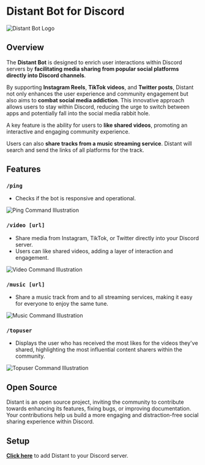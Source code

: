 # Distant Bot for Discord

![Distant Bot Logo](https://media.discordapp.net/attachments/696115202185232497/1219987402345676880/distant3.png?ex=660d4cce&is=65fad7ce&hm=b1c4c0f5d5425655c8b13f39d9a4eb20ed9d81bbdc0f6c39a6f11db815471940&=&format=webp&quality=lossless)

## Overview

The **Distant Bot** is designed to enrich user interactions within Discord servers by **facilitating media sharing from popular social platforms directly into Discord channels**.

By supporting **Instagram Reels**, **TikTok videos**, and **Twitter posts**, Distant not only enhances the user experience and community engagement but also aims to **combat social media addiction**. This innovative approach allows users to stay within Discord, reducing the urge to switch between apps and potentially fall into the social media rabbit hole.

A key feature is the ability for users to **like shared videos**, promoting an interactive and engaging community experience.

Users can also **share tracks from a music streaming service**. Distant will search and send the links of all platforms for the track.

## Features

### `/ping`

- Checks if the bot is responsive and operational.

![Ping Command Illustration](https://media.discordapp.net/attachments/696115202185232497/1219988154359222283/image.png?ex=660d4d82&is=65fad882&hm=a371b42a248240a1da007161fe29e456a5720c3123bee3a6c494b567a00dae93&=&format=webp&quality=lossless)

### `/video [url]`

- Share media from Instagram, TikTok, or Twitter directly into your Discord server.
- Users can like shared videos, adding a layer of interaction and engagement.

![Video Command Illustration](https://media.discordapp.net/attachments/696115202185232497/1219988022737502248/image.png?ex=660d4d62&is=65fad862&hm=79384e0d6cc9f0092f3efd4af5485a6599b9101c758672a81dcead2905776022&=&format=webp&quality=lossless)

### `/music [url]`

- Share a music track from and to all streaming services, making it easy for everyone to enjoy the same tune.

![Music Command Illustration](https://media.discordapp.net/attachments/696115202185232497/1219987885797802004/image.png?ex=660d4d42&is=65fad842&hm=c1c229c5ea85910635d650308dc61b9fc7bf2cae2090f4b844680d87df1272eb&=&format=webp&quality=lossless)

### `/topuser`

- Displays the user who has received the most likes for the videos they've shared, highlighting the most influential content sharers within the community.

![Topuser Command Illustration](https://media.discordapp.net/attachments/696115202185232497/1219988035119218749/image.png?ex=660d4d65&is=65fad865&hm=dd368a0189dd16c10057a3c533a49f5ac228401a4c8b96e356cb3c88f984d5a0&=&format=webp&quality=lossless)

## Open Source

Distant is an open source project, inviting the community to contribute towards enhancing its features, fixing bugs, or improving documentation. Your contributions help us build a more engaging and distraction-free social sharing experience within Discord.

## Setup

**[Click here](https://erin-awful-duckling.cyclic.app/)** to add Distant to your Discord server.
